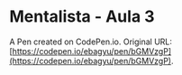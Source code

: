 # Mentalista  - Aula 3

A Pen created on CodePen.io. Original URL: [https://codepen.io/ebagyu/pen/bGMVzgP](https://codepen.io/ebagyu/pen/bGMVzgP).

